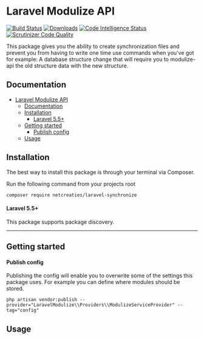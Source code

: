 # Laravel Modulize API
[![Build Status](https://travis-ci.com/RFreij/laravel-modulize-api.svg?branch=master)](https://travis-ci.com/RFreij/laravel-modulize-api)
[![Downloads](https://img.shields.io/packagist/dt/netcreaties/laravel-modulize-api.svg
)](https://packagist.org/packages/netcreaties/laravel-modulize-api)
[![Code Intelligence Status](https://scrutinizer-ci.com/g/RFreij/laravel-modulize-api/badges/code-intelligence.svg?b=master)](https://scrutinizer-ci.com/code-intelligence)
[![Scrutinizer Code Quality](https://scrutinizer-ci.com/g/RFreij/laravel-modulize-api/badges/quality-score.png?b=master)](https://scrutinizer-ci.com/g/RFreij/laravel-modulize-api/?branch=master)

This package gives you the ability to create synchronization files and prevent you from having to write one time use commands when you've got for example: A database structure change that will require you to modulize-api the old structure data with the new structure.

## Documentation
- [Laravel Modulize API](#laravel-modulize-api)
  - [Documentation](#documentation)
  - [Installation](#installation)
      - [Laravel 5.5+](#laravel-55)
  - [Getting started](#getting-started)
      - [Publish config](#publish-config)
  - [Usage](#usage)

<a name="installation"></a>
## Installation

The best way to install this package is through your terminal via Composer.

Run the following command from your projects root
```shell
composer require netcreaties/laravel-synchronize
```

#### Laravel 5.5+
This package supports package discovery.

---

<a name="getting-started"></a>
## Getting started

#### Publish config
Publishing the config will enable you to overwrite some of the settings this package uses. For example you can define where modules should be stored.
```shell
php artisan vendor:publish --provider="LaravelModulize\\Providers\\ModulizeServiceProvider" --tag="config"
```

<a name="usage"></a>
## Usage

